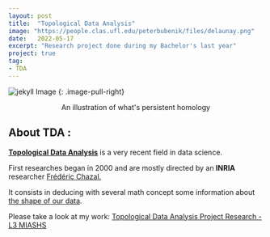 ```yaml
---
layout: post
title:  "Topological Data Analysis"
image: "https://people.clas.ufl.edu/peterbubenik/files/delaunay.png"
date:   2022-05-17
excerpt: "Research project done during my Bachelor's last year"
project: true
tag:
- TDA
---
```


![jekyll Image](https://people.clas.ufl.edu/peterbubenik/files/delaunay.png)
{: .image-pull-right}

<center>An illustration of what's persistent homology</center>

## About TDA :

<u><b>Topological Data Analysis</b></u> is a very recent field in data science. 

First researches began in 2000 and are mostly directed by an <b>INRIA</b> researcher <a href="https://geometrica.saclay.inria.fr/team/Fred.Chazal/">Frédéric Chazal.</a>

It consists in deducing with several math concept some information about <u>the shape of our data</u>.

Please take a look at my work:
<a href="../assets/img/pdf/TER.pdf" download>Topological Data Analysis Project Research - L3 MIASHS</a>